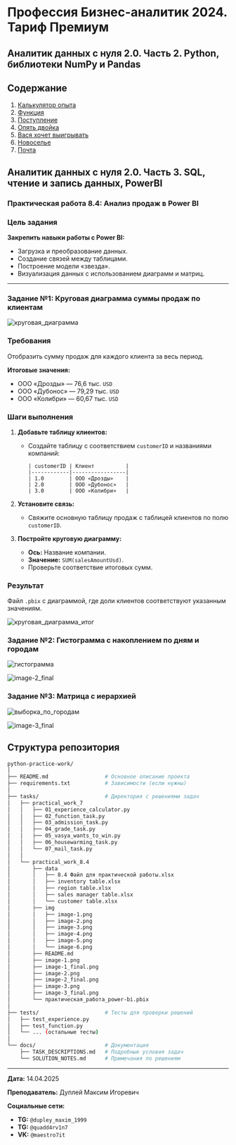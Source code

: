 # Профессия Бизнес-аналитик 2024. Тариф Премиум

## Аналитик данных с нуля 2.0. Часть 2. Python, библиотеки NumPy и Pandas

## Содержание

1. [Калькулятор опыта](tasks/practical_work_7/01_experience_calculator.py)
2. [Функция](tasks/practical_work_7/02_function_task.py)
3. [Поступление](tasks/practical_work_7/03_admission_task.py)
4. [Опять двойка](tasks/practical_work_7/04_grade_task.py)
5. [Вася хочет выигрывать](tasks/practical_work_7/05_vasya_wants_to_win.py)
6. [Новоселье](tasks/practical_work_7/06_housewarming_task.py)
7. [Почта](tasks/practical_work_7/07_mail_task.py)

## Аналитик данных с нуля 2.0. Часть 3. SQL, чтение и запись данных, PowerBI

### Практическая работа 8.4: Анализ продаж в Power BI

### Цель задания

**Закрепить навыки работы с Power BI:**

- Загрузка и преобразование данных.
- Создание связей между таблицами.
- Построение модели «звезда».
- Визуализация данных с использованием диаграмм и матриц.

---

### Задание №1: Круговая диаграмма суммы продаж по клиентам

![круговая_диаграмма](tasks/practical_work_8.4/image-1.png)

### Требования

Отобразить сумму продаж для каждого клиента за весь период.

**Итоговые значения:**
- ООО «Дрозды» — 76,6 тыс. `USD`
- ООО «Дубонос» — 79,29 тыс. `USD`
- ООО «Колибри» — 60,67 тыс. `USD`

### Шаги выполнения

1. **Добавьте таблицу клиентов:**
   - Создайте таблицу с соответствием `customerID` и названиями компаний:

     ```textline
     | customerID | Клиент          |
     |------------|-----------------|
     | 1.0        | ООО «Дрозды»    |
     | 2.0        | ООО «Дубонос»   |
     | 3.0        | ООО «Колибри»   |
     ```

2. **Установите связь:**
   - Свяжите основную таблицу продаж с таблицей клиентов по полю `customerID`.
3. **Постройте круговую диаграмму:**
   - **Ось:** Название компании.
   - **Значение:** `SUM(salesAmountUsd)`.
   - Проверьте соответствие итоговых сумм.

### Результат

Файл `.pbix` с диаграммой, где доли клиентов соответствуют указанным значениям.

![круговая_диаграмма_итог](tasks/practical_work_8.4/image-1_final.png)

### Задание №2: Гистограмма с накоплением по дням и городам

![гистограмма](tasks/practical_work_8.4/image-2.png)

![image-2_final](tasks/practical_work_8.4/image-2_final.png)

### Задание №3: Матрица с иерархией

![выборка_по_городам](tasks/practical_work_8.4/image-3.png)


![image-3_final](tasks/practical_work_8.4/image-3_final.png)

## Структура репозитория

```bash
python-practice-work/
│
├── README.md                  # Основное описание проекта
├── requirements.txt           # Зависимости (если нужны)
│
├── tasks/                     # Директория с решениями задач
│   ├── practical_work_7
│   │   ├── 01_experience_calculator.py
│   │   ├── 02_function_task.py
│   │   ├── 03_admission_task.py
│   │   ├── 04_grade_task.py
│   │   ├── 05_vasya_wants_to_win.py
│   │   ├── 06_housewarming_task.py
│   │   └── 07_mail_task.py
│   │
│   └── practical_work_8.4
│       ├── data
│       │   ├── 8.4 Файл для практической работы.xlsx
│       │   ├── inventory table.xlsx
│       │   ├── region table.xlsx
│       │   ├── sales manager table.xlsx
│       │   └── сustomer table.xlsx
│       ├── img
│       │   ├── image-1.png
│       │   ├── image-2.png
│       │   ├── image-3.png
│       │   ├── image-4.png
│       │   ├── image-5.png
│       │   └── image-6.png
│       ├── README.md
│       ├── image-1.png
│       ├── image-1_final.png
│       ├── image-2.png
│       ├── image-2_final.png
│       ├── image-3.png
│       ├── image-3_final.png
│       └── практическая_работа_power-bi.pbix
│
├── tests/                     # Тесты для проверки решений
│   ├── test_experience.py
│   ├── test_function.py
│   └── ... (остальные тесты)
│
└── docs/                      # Документация
    ├── TASK_DESCRIPTIONS.md   # Подробные условия задач
    └── SOLUTION_NOTES.md      # Примечания по решениям
```

---

**Дата:** 14.04.2025

**Преподаватель:** Дуплей Максим Игоревич

**Cоциальные сети:**

- **TG:** `@dupley_maxim_1999`
- **TG:** `@quadd4rv1n7`
- **VK:** `@maestro7it`
